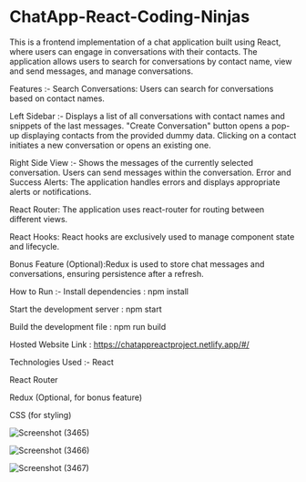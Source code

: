 # ChatApp-React-Coding-Ninjas

This is a frontend implementation of a chat application built using React, where users can engage in conversations with their contacts. The application allows users to search for conversations by contact name, view and send messages, and manage conversations.

Features :-
Search Conversations: Users can search for conversations based on contact names.

Left Sidebar  :-
Displays a list of all conversations with contact names and snippets of the last messages.
"Create Conversation" button opens a pop-up displaying contacts from the provided dummy data.
Clicking on a contact initiates a new conversation or opens an existing one.

Right Side View :-
Shows the messages of the currently selected conversation.
Users can send messages within the conversation.
Error and Success Alerts: The application handles errors and displays appropriate alerts or notifications.

React Router: The application uses react-router for routing between different views.

React Hooks: React hooks are exclusively used to manage component state and lifecycle.

Bonus Feature (Optional):Redux is used to store chat messages and conversations, ensuring persistence after a refresh.

How to Run :-
Install dependencies : npm install


Start the development server : npm start


Build the development file : npm run build


Hosted Website Link : https://chatappreactproject.netlify.app/#/

Technologies Used :-
React

React Router

Redux (Optional, for bonus feature) 

CSS (for styling)        



![Screenshot (3465)](https://github.com/ABHINEET4/ChatApp-React-Coding-Ninjas/assets/108821830/bf73ff92-5312-4526-b6ee-4079a10a1437)




![Screenshot (3466)](https://github.com/ABHINEET4/ChatApp-React-Coding-Ninjas/assets/108821830/42ad3baf-6a2a-43ab-9908-5595464e65ba)




![Screenshot (3467)](https://github.com/ABHINEET4/ChatApp-React-Coding-Ninjas/assets/108821830/5b24a944-772d-4498-8621-36d70f5030d5)





